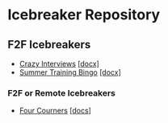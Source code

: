 # Icebreaker Repository

## F2F Icebreakers

* [Crazy Interviews](Crazy_Interviews.md) [[docx]](https://github.com/TEALSK12/Instruction/raw/master/Icebreakers/Crazy_Interviews.docx)
* [Summer Training Bingo](summer_training_bingo.md) [[docx]](https://github.com/TEALSK12/Instruction/raw/master/Icebreakers/summer_training_bingo.docx)

### F2F or Remote Icebreakers

* [Four Courners](four_corners.md) [[docs]](https://github.com/TEALSK12/Instruction/raw/master/Icebreakers/four_corners.docx)
